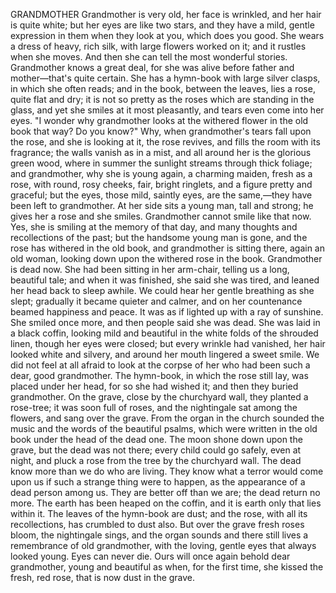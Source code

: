 GRANDMOTHER
Grandmother
is
very
old,
her
face
is
wrinkled,
and
her
hair
is
quite
white;
but
her
eyes
are
like
two
stars,
and
they
have
a
mild,
gentle
expression
in
them
when
they
look
at
you,
which
does
you
good.
She
wears
a
dress
of
heavy,
rich
silk,
with
large
flowers
worked
on
it;
and
it
rustles
when
she
moves.
And
then
she
can
tell
the
most
wonderful
stories.
Grandmother
knows
a
great
deal,
for
she
was
alive
before
father
and
mother—that's
quite
certain.
She
has
a
hymn-book
with
large
silver
clasps,
in
which
she
often
reads;
and
in
the
book,
between
the
leaves,
lies
a
rose,
quite
flat
and
dry;
it
is
not
so
pretty
as
the
roses
which
are
standing
in
the
glass,
and
yet
she
smiles
at
it
most
pleasantly,
and
tears
even
come
into
her
eyes.
"I
wonder
why
grandmother
looks
at
the
withered
flower
in
the
old
book
that
way?
Do
you
know?"
Why,
when
grandmother's
tears
fall
upon
the
rose,
and
she
is
looking
at
it,
the
rose
revives,
and
fills
the
room
with
its
fragrance;
the
walls
vanish
as
in
a
mist,
and
all
around
her
is
the
glorious
green
wood,
where
in
summer
the
sunlight
streams
through
thick
foliage;
and
grandmother,
why
she
is
young
again,
a
charming
maiden,
fresh
as
a
rose,
with
round,
rosy
cheeks,
fair,
bright
ringlets,
and
a
figure
pretty
and
graceful;
but
the
eyes,
those
mild,
saintly
eyes,
are
the
same,—they
have
been
left
to
grandmother.
At
her
side
sits
a
young
man,
tall
and
strong;
he
gives
her
a
rose
and
she
smiles.
Grandmother
cannot
smile
like
that
now.
Yes,
she
is
smiling
at
the
memory
of
that
day,
and
many
thoughts
and
recollections
of
the
past;
but
the
handsome
young
man
is
gone,
and
the
rose
has
withered
in
the
old
book,
and
grandmother
is
sitting
there,
again
an
old
woman,
looking
down
upon
the
withered
rose
in
the
book.
Grandmother
is
dead
now.
She
had
been
sitting
in
her
arm-chair,
telling
us
a
long,
beautiful
tale;
and
when
it
was
finished,
she
said
she
was
tired,
and
leaned
her
head
back
to
sleep
awhile.
We
could
hear
her
gentle
breathing
as
she
slept;
gradually
it
became
quieter
and
calmer,
and
on
her
countenance
beamed
happiness
and
peace.
It
was
as
if
lighted
up
with
a
ray
of
sunshine.
She
smiled
once
more,
and
then
people
said
she
was
dead.
She
was
laid
in
a
black
coffin,
looking
mild
and
beautiful
in
the
white
folds
of
the
shrouded
linen,
though
her
eyes
were
closed;
but
every
wrinkle
had
vanished,
her
hair
looked
white
and
silvery,
and
around
her
mouth
lingered
a
sweet
smile.
We
did
not
feel
at
all
afraid
to
look
at
the
corpse
of
her
who
had
been
such
a
dear,
good
grandmother.
The
hymn-book,
in
which
the
rose
still
lay,
was
placed
under
her
head,
for
so
she
had
wished
it;
and
then
they
buried
grandmother.
On
the
grave,
close
by
the
churchyard
wall,
they
planted
a
rose-tree;
it
was
soon
full
of
roses,
and
the
nightingale
sat
among
the
flowers,
and
sang
over
the
grave.
From
the
organ
in
the
church
sounded
the
music
and
the
words
of
the
beautiful
psalms,
which
were
written
in
the
old
book
under
the
head
of
the
dead
one.
The
moon
shone
down
upon
the
grave,
but
the
dead
was
not
there;
every
child
could
go
safely,
even
at
night,
and
pluck
a
rose
from
the
tree
by
the
churchyard
wall.
The
dead
know
more
than
we
do
who
are
living.
They
know
what
a
terror
would
come
upon
us
if
such
a
strange
thing
were
to
happen,
as
the
appearance
of
a
dead
person
among
us.
They
are
better
off
than
we
are;
the
dead
return
no
more.
The
earth
has
been
heaped
on
the
coffin,
and
it
is
earth
only
that
lies
within
it.
The
leaves
of
the
hymn-book
are
dust;
and
the
rose,
with
all
its
recollections,
has
crumbled
to
dust
also.
But
over
the
grave
fresh
roses
bloom,
the
nightingale
sings,
and
the
organ
sounds
and
there
still
lives
a
remembrance
of
old
grandmother,
with
the
loving,
gentle
eyes
that
always
looked
young.
Eyes
can
never
die.
Ours
will
once
again
behold
dear
grandmother,
young
and
beautiful
as
when,
for
the
first
time,
she
kissed
the
fresh,
red
rose,
that
is
now
dust
in
the
grave.
